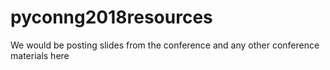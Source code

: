 # pyconng2018resources
We would be posting slides from the conference and any other conference materials here
